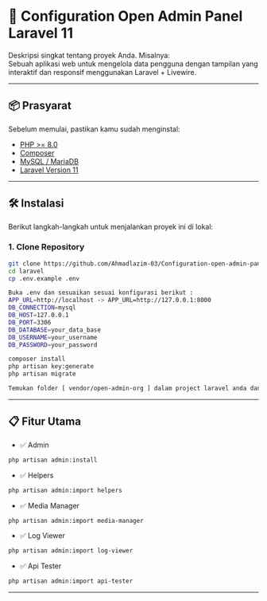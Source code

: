 # 🚀 Configuration Open Admin Panel Laravel 11

Deskripsi singkat tentang proyek Anda. Misalnya:  
Sebuah aplikasi web untuk mengelola data pengguna dengan tampilan yang interaktif dan responsif menggunakan Laravel + Livewire.

---

## 📦 Prasyarat

Sebelum memulai, pastikan kamu sudah menginstal:

- [PHP >= 8.0](https://www.php.net/)
- [Composer](https://getcomposer.org/)
- [MySQL / MariaDB](https://www.mysql.com/)
- [Laravel Version 11](https://laravel.com/)

---

## 🛠️ Instalasi

Berikut langkah-langkah untuk menjalankan proyek ini di lokal:

### 1. Clone Repository

```bash
git clone https://github.com/Ahmadlazim-03/Configuration-open-admin-panel-laravel-11.git
cd laravel
cp .env.example .env

Buka .env dan sesuaikan sesuai konfigurasi berikut :
APP_URL=http://localhost -> APP_URL=http://127.0.0.1:8000
DB_CONNECTION=mysql
DB_HOST=127.0.0.1
DB_PORT=3306
DB_DATABASE=your_data_base
DB_USERNAME=your_username
DB_PASSWORD=your_password

composer install
php artisan key:generate
php artisan migrate

Temukan folder [ vendor/open-admin-org ] dalam project laravel anda dan ganti dengan folder yang ada di dalam [ open-admin-org.zip ]

```
---


## 📋 Fitur Utama

- ✅ Admin
```bash
php artisan admin:install
```

- ✅ Helpers
```bash
php artisan admin:import helpers
```

- ✅ Media Manager
```bash
php artisan admin:import media-manager
```

- ✅ Log Viewer
```bash
php artisan admin:import log-viewer
```

- ✅ Api Tester
```bash
php artisan admin:import api-tester
```

---



